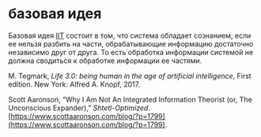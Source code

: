 # базовая идея
Базовая идея [IIT](IIT) состоит в том, что система обладает сознанием, если ее нельзя разбить на части, обрабатывающие информацию достаточно независимо друг от друга. То есть обработка информации системой не должна сводиться к обработке информации ее частями.

M. Tegmark, _Life 3.0: being human in the age of artificial intelligence_, First edition. New York: Alfred A. Knopf, 2017.

Scott Aaronson, “Why I Am Not An Integrated Information Theorist (or, The Unconscious Expander),” _Shtetl-Optimized_. [https://www.scottaaronson.com/blog/?p=1799](https://www.scottaaronson.com/blog/?p=1799).